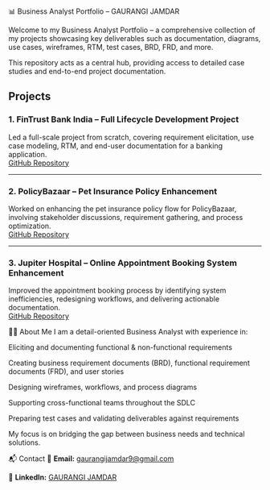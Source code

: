 📊 Business Analyst Portfolio – GAURANGI JAMDAR

Welcome to my Business Analyst Portfolio – a comprehensive collection of my projects showcasing key deliverables such as documentation, diagrams, use cases, wireframes, RTM, test cases, BRD, FRD, and more.

This repository acts as a central hub, providing access to detailed case studies and end-to-end project documentation.

## Projects

### 1. FinTrust Bank India – Full Lifecycle Development Project  
Led a full-scale project from scratch, covering requirement elicitation, use case modeling, RTM, and end-user documentation for a banking application.  
[GitHub Repository](https://github.com/Gaurangijamdar-16/FinTrust-Bank-India-Project)

---

### 2. PolicyBazaar – Pet Insurance Policy Enhancement  
Worked on enhancing the pet insurance policy flow for PolicyBazaar, involving stakeholder discussions, requirement gathering, and process optimization.  
[GitHub Repository](https://github.com/Gaurangijamdar-16/Policy-Bazaar-Pet-Insurance-Project)

---

### 3. Jupiter Hospital – Online Appointment Booking System Enhancement  
Improved the appointment booking process by identifying system inefficiencies, redesigning workflows, and delivering actionable documentation.  
[GitHub Repository](https://github.com/Gaurangijamdar-16/Jupiter-Hospital-Online-Appointment-Booking-System-Project)



👩‍💼 About Me
I am a detail-oriented Business Analyst with experience in:

Eliciting and documenting functional & non-functional requirements

Creating business requirement documents (BRD), functional requirement documents (FRD), and user stories

Designing wireframes, workflows, and process diagrams

Supporting cross-functional teams throughout the SDLC

Preparing test cases and validating deliverables against requirements

My focus is on bridging the gap between business needs and technical solutions.

📬 Contact
📧 **Email:** gaurangijamdar9@gmail.com

🔗 **LinkedIn:** [GAURANGI JAMDAR](https://www.linkedin.com/in/gaurangi-jamdar-538b4b379) 
